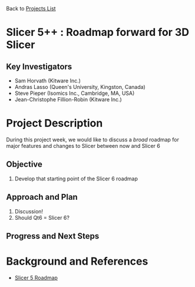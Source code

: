 Back to [Projects List](../../README.md#ProjectsList)

# Slicer 5++ : Roadmap forward for 3D Slicer

## Key Investigators

- Sam Horvath (Kitware Inc.)
- Andras Lasso (Queen's University, Kingston, Canada)
- Steve Pieper (Isomics Inc., Cambridge, MA, USA) 
- Jean-Christophe Fillion-Robin (Kitware Inc.)

# Project Description

During this project week, we would like to discuss a *broad* roadmap for major features and changes to Slicer between now and Slicer 6

## Objective

<!-- Describe here WHAT you would like to achieve (what you will have as end result). -->

1. Develop that starting point of the Slicer 6 roadmap 

## Approach and Plan

<!-- Describe here HOW you would like to achieve the objectives stated above. -->

1. Discussion!
2. Should Qt6 = Slicer 6?

## Progress and Next Steps

<!-- Update this section as you make progress, describing of what you have ACTUALLY DONE. If there are specific steps that you could not complete then you can describe them here, too. -->



# Background and References

<!-- If you developed any software, include link to the source code repository. If possible, also add links to sample data, and to any relevant publications. -->

- [Slicer 5 Roadmap](https://www.slicer.org/wiki/Documentation/Labs/Slicer5-roadmap)
